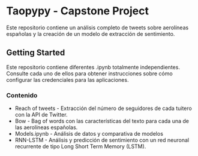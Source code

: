 # Taopypy - Capstone Project

Este repositorio contiene un análisis completo de tweets sobre aerolíneas españolas y la creación de un modelo de extracción de sentimiento.

## Getting Started

Este repositorio contiene diferentes .ipynb totalmente independientes. Consulte cada uno de ellos para obtener instrucciones sobre cómo configurar las credenciales para las aplicaciones.

### Contenido

* Reach of tweets - Extracción del número de seguidores de cada tuitero con la API de Twitter.
* Bow - Bag of words con las características del texto para cada una de las aerolíneas españolas.
* Models.ipynb - Análisis de datos y comparativa de modelos
* RNN-LSTM - Análisis y predicción de sentimiento con un red neuronal recurrente de tipo Long Short Term Memory (LSTM).
